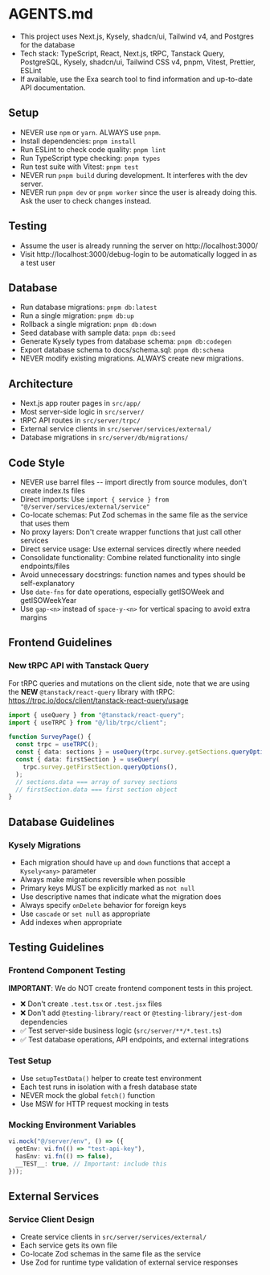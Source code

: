 # AGENTS.md

- This project uses Next.js, Kysely, shadcn/ui, Tailwind v4, and Postgres for the database
- Tech stack: TypeScript, React, Next.js, tRPC, Tanstack Query, PostgreSQL, Kysely, shadcn/ui, Tailwind CSS v4, pnpm, Vitest, Prettier, ESLint
- If available, use the Exa search tool to find information and up-to-date API documentation.

## Setup

- NEVER use `npm` or `yarn`. ALWAYS use `pnpm`.
- Install dependencies: `pnpm install`
- Run ESLint to check code quality: `pnpm lint`
- Run TypeScript type checking: `pnpm types`
- Run test suite with Vitest: `pnpm test`
- NEVER run `pnpm build` during development. It interferes with the dev server.
- NEVER run `pnpm dev` or `pnpm worker` since the user is already doing this. Ask the user to check changes instead.

## Testing

- Assume the user is already running the server on http://localhost:3000/
- Visit http://localhost:3000/debug-login to be automatically logged in as a test user

## Database

- Run database migrations: `pnpm db:latest`
- Run a single migration: `pnpm db:up`
- Rollback a single migration: `pnpm db:down`
- Seed database with sample data: `pnpm db:seed`
- Generate Kysely types from database schema: `pnpm db:codegen`
- Export database schema to docs/schema.sql: `pnpm db:schema`
- NEVER modify existing migrations. ALWAYS create new migrations.

## Architecture

- Next.js app router pages in `src/app/`
- Most server-side logic in `src/server/`
- tRPC API routes in `src/server/trpc/`
- External service clients in `src/server/services/external/`
- Database migrations in `src/server/db/migrations/`

## Code Style

- NEVER use barrel files -- import directly from source modules, don't create index.ts files
- Direct imports: Use `import { service } from "@/server/services/external/service"`
- Co-locate schemas: Put Zod schemas in the same file as the service that uses them
- No proxy layers: Don't create wrapper functions that just call other services
- Direct service usage: Use external services directly where needed
- Consolidate functionality: Combine related functionality into single endpoints/files
- Avoid unnecessary docstrings: function names and types should be self-explanatory
- Use `date-fns` for date operations, especially getISOWeek and getISOWeekYear
- Use `gap-<n>` instead of `space-y-<n>` for vertical spacing to avoid extra margins

## Frontend Guidelines

### New tRPC API with Tanstack Query

For tRPC queries and mutations on the client side, note that we are using the **NEW** `@tanstack/react-query` library with tRPC: https://trpc.io/docs/client/tanstack-react-query/usage

```typescript
import { useQuery } from "@tanstack/react-query";
import { useTRPC } from "@/lib/trpc/client";

function SurveyPage() {
  const trpc = useTRPC();
  const { data: sections } = useQuery(trpc.survey.getSections.queryOptions());
  const { data: firstSection } = useQuery(
    trpc.survey.getFirstSection.queryOptions(),
  );
  // sections.data === array of survey sections
  // firstSection.data === first section object
}
```

## Database Guidelines

### Kysely Migrations

- Each migration should have `up` and `down` functions that accept a `Kysely<any>` parameter
- Always make migrations reversible when possible
- Primary keys MUST be explicitly marked as `not null`
- Use descriptive names that indicate what the migration does
- Always specify `onDelete` behavior for foreign keys
- Use `cascade` or `set null` as appropriate
- Add indexes when appropriate

## Testing Guidelines

### Frontend Component Testing

**IMPORTANT**: We do NOT create frontend component tests in this project.

- ❌ Don't create `.test.tsx` or `.test.jsx` files
- ❌ Don't add `@testing-library/react` or `@testing-library/jest-dom` dependencies
- ✅ Test server-side business logic (`src/server/**/*.test.ts`)
- ✅ Test database operations, API endpoints, and external integrations

### Test Setup

- Use `setupTestData()` helper to create test environment
- Each test runs in isolation with a fresh database state
- NEVER mock the global `fetch()` function
- Use MSW for HTTP request mocking in tests

### Mocking Environment Variables

```typescript
vi.mock("@/server/env", () => ({
  getEnv: vi.fn(() => "test-api-key"),
  hasEnv: vi.fn(() => false),
  __TEST__: true, // Important: include this
}));
```

## External Services

### Service Client Design

- Create service clients in `src/server/services/external/`
- Each service gets its own file
- Co-locate Zod schemas in the same file as the service
- Use Zod for runtime type validation of external service responses

